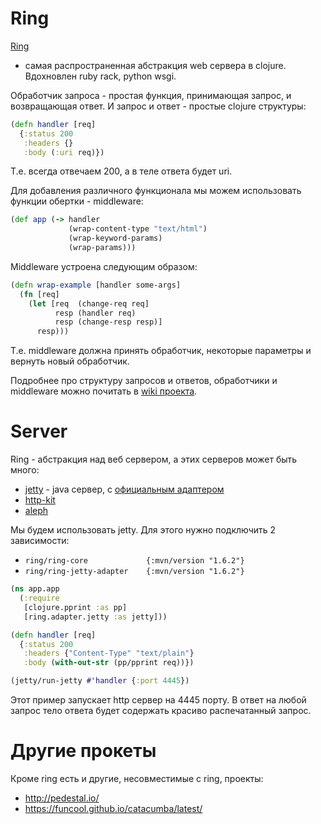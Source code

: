 # Ring

[Ring](https://github.com/ring-clojure/ring)
- самая распространенная абстракция web сервера в clojure.
Вдохновлен ruby rack, python wsgi.

Обработчик запроса - простая функция, принимающая запрос, и возвращающая ответ.
И запрос и ответ - простые clojure структуры:

```clojure
(defn handler [req]
  {:status 200
   :headers {}
   :body (:uri req)})
```

Т.е. всегда отвечаем 200, а в теле ответа будет uri.

Для добавления различного функционала мы можем использовать функции обертки -
middleware:

```clojure
(def app (-> handler
             (wrap-content-type "text/html")
             (wrap-keyword-params)
             (wrap-params)))
```

Middleware устроена следующим образом:

```clojure
(defn wrap-example [handler some-args]
  (fn [req]
    (let [req  (change-req req]
          resp (handler req)
          resp (change-resp resp)]
      resp)))
```

Т.е. middleware должна принять обработчик, некоторые параметры и вернуть новый обработчик.

Подробнее про структуру запросов и ответов, обработчики и middleware можно почитать
в [wiki проекта](https://github.com/ring-clojure/ring/wiki/Concepts).

# Server

Ring - абстракция над веб сервером, а этих серверов может быть много:

+ [jetty](https://www.eclipse.org/jetty/) - java сервер,
  с [официальным адаптером](https://github.com/ring-clojure/ring/tree/master/ring-jetty-adapter)
+ [http-kit](http://www.http-kit.org/)
+ [aleph](http://aleph.io/aleph/http.html)

Мы будем использовать jetty.
Для этого нужно подключить 2 зависимости:

+ `ring/ring-core             {:mvn/version "1.6.2"}`
+ `ring/ring-jetty-adapter    {:mvn/version "1.6.2"}`

```clojure
(ns app.app
  (:require
   [clojure.pprint :as pp]
   [ring.adapter.jetty :as jetty]))

(defn handler [req]
  {:status 200
   :headers {"Content-Type" "text/plain"}
   :body (with-out-str (pp/pprint req))})

(jetty/run-jetty #'handler {:port 4445})
```

Этот пример запускает http сервер на 4445 порту.
В ответ на любой запрос тело ответа будет содержать красиво распечатанный запрос.

# Другие прокеты

Кроме ring есть и другие, несовместимые с ring, проекты:

+ http://pedestal.io/
+ https://funcool.github.io/catacumba/latest/
